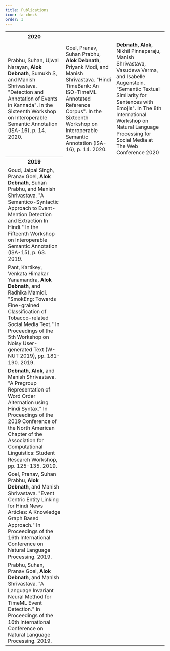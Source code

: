 ```yaml
---
title: Publications
icon: fa-check
order: 3
---
```



<table border="0">
    <tr>
      <th align="center">2020</th>
    </tr>
    <tr>
    <td>Prabhu, Suhan, Ujwal Narayan, <b>Alok Debnath</b>, Sumukh S, and Manish Shrivastava. "Detection and Annotation of Events in Kannada". In the Sixteenth Workshop on Interoperable Semantic Annotation (ISA-16), p. 14. 2020.</td>
    <td>Goel, Pranav, Suhan Prabhu, <b>Alok Debnath</b>, Priyank Modi, and Manish Shrivastava. "Hindi TimeBank: An ISO-TimeML Annotated Reference Corpus". In the Sixteenth Workshop on Interoperable Semantic Annotation (ISA-16), p. 14. 2020.</td>
    <td><b>Debnath, Alok</b>, Nikhil Pinnaparaju, Manish Shrivastava, Vasudeva Verma, and Isabelle Augenstein. "Semantic Textual Similarity for Sentences with Emojis". In The 8th International Workshop on Natural Language Processing for Social Media at The Web Conference 2020</td>
    </tr>
    <tr>
      <th align="center">2019</th>
    </tr>
    <tr>
    <td> Goud, Jaipal Singh, Pranav Goel, <b>Alok Debnath</b>, Suhan Prabhu, and Manish Shrivastava. "A Semantico-Syntactic Approach to Event-Mention Detection and Extraction In Hindi." In the Fifteenth Workshop on Interoperable Semantic Annotation (ISA-15), p. 63. 2019.</td>
    </tr>
    <tr>
    <td>Pant, Kartikey, Venkata Himakar Yanamandra, <b>Alok Debnath</b>, and Radhika Mamidi. "SmokEng: Towards Fine-grained Classification of Tobacco-related Social Media Text." In Proceedings of the 5th Workshop on Noisy User-generated Text (W-NUT 2019), pp. 181-190. 2019.</td>
    </tr>
    <tr>
    <td><b>Debnath, Alok</b>, and Manish Shrivastava. "A Pregroup Representation of Word Order Alternation using Hindi Syntax." In Proceedings of the 2019 Conference of the North American Chapter of the Association for Computational Linguistics: Student Research Workshop, pp. 125-135. 2019.</td>
    </tr>
    <tr>
    <td>Goel, Pranav, Suhan Prabhu, <b>Alok Debnath</b>, and Manish Shrivastava. "Event Centric Entity Linking for Hindi News Articles: A Knowledge Graph Based Approach." In Proceedings of the 16th International Conference on Natural Language Processing. 2019.</td>
    </tr>
    <tr>
    <td>Prabhu, Suhan, Pranav Goel, <b>Alok Debnath</b>, and Manish Shrivastava. "A Language Invariant Neural Method for TimeML Event Detection." In Proceedings of the 16th International Conference on Natural Language Processing. 2019.</td>
    </tr>
</table>
